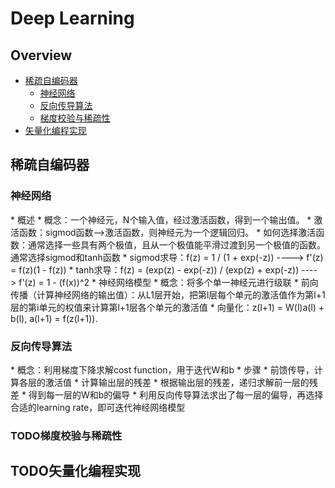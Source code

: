 # Deep Learning

## Overview
* [稀疏自编码器](#ch1)
    * [神经网络](#ch1.1)
    * [反向传导算法](#ch1.2)
    * [梯度校验与稀疏性](#ch1.3)
* [矢量化编程实现](#ch2)

<h2 id="ch1">稀疏自编码器</h2>

<h3 id="ch1.1">神经网络</h3>
* 概述
    * 概念：一个神经元，N个输入值，经过激活函数，得到一个输出值。
    * 激活函数：sigmod函数-->激活函数，则神经元为一个逻辑回归。
    * 如何选择激活函数：通常选择一些具有两个极值，且从一个极值能平滑过渡到另一个极值的函数。通常选择sigmod和tanh函数
    * sigmod求导：f(z) = 1 / (1 + exp(-z)) ----> f'(z) = f(z)(1 - f(z))
    * tanh求导：f(z) = (exp(z) - exp(-z)) / (exp(z) + exp(-z)) ----> f'(z) = 1 - (f(x))^2
* 神经网络模型
    * 概念：将多个单一神经元进行级联
    * 前向传播（计算神经网络的输出值）：从L1层开始，把第l层每个单元的激活值作为第l+1层的第i单元的权值来计算第l+1层各个单元的激活值
        * 向量化：z(l+1) = W(l)a(l) + b(l), a(l+1) = f(z(l+1)).

<h3 id="ch1.2">反向传导算法</h3>
* 概念：利用梯度下降求解cost function，用于迭代W和b
* 步骤
    * 前馈传导，计算各层的激活值
    * 计算输出层的残差
    * 根据输出层的残差，递归求解前一层的残差
    * 得到每一层的W和b的偏导
* 利用反向传导算法求出了每一层的偏导，再选择合适的learning rate，即可迭代神经网络模型

<h3 id="ch1.3">TODO梯度校验与稀疏性</h3>

<h2 id="ch2">TODO矢量化编程实现</h2>
